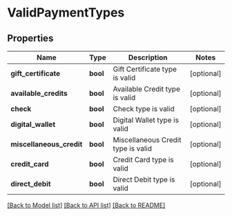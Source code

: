 # ValidPaymentTypes

## Properties
Name | Type | Description | Notes
------------ | ------------- | ------------- | -------------
**gift_certificate** | **bool** | Gift Certificate type is valid | [optional] 
**available_credits** | **bool** | Available Credit type is valid | [optional] 
**check** | **bool** | Check type is valid | [optional] 
**digital_wallet** | **bool** | Digital Wallet type is valid | [optional] 
**miscellaneous_credit** | **bool** | Miscellaneous Credit type is valid | [optional] 
**credit_card** | **bool** | Credit Card type is valid | [optional] 
**direct_debit** | **bool** | Direct Debit type is valid | [optional] 

[[Back to Model list]](../README.md#documentation-for-models) [[Back to API list]](../README.md#documentation-for-api-endpoints) [[Back to README]](../README.md)


